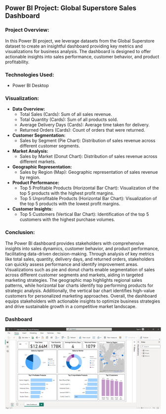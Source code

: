 ## **Power BI Project:** Global Superstore Sales Dashboard

### Project Overview:
In this Power BI project, we leverage datasets from the Global Superstore dataset to create an insightful dashboard providing key metrics and visualizations for business analysis. The dashboard is designed to offer actionable insights into sales performance, customer behavior, and product profitability.

### **Technologies Used:**
- Power BI Desktop

### Visualization:
- **Data Overview:**
    - Total Sales (Cards): Sum of all sales revenue.
    - Total Quantity (Cards): Sum of all products sold.
    - Average Delivery Days (Cards): Average time taken for delivery.
    - Returned Orders (Cards): Count of orders that were returned.
- **Customer Segmentation:**
    - Sales by Segment (Pie Chart): Distribution of sales revenue across different customer segments.
- **Market Analysis:**
    - Sales by Market (Donut Chart): Distribution of sales revenue across different markets.
- **Geographic Representation:**
    - Sales by Region (Map): Geographic representation of sales revenue by region.
- **Product Performance:**
    - Top 5 Profitable Products (Horizontal Bar Chart): Visualization of the top 5 products with the highest profit margins.
    - Top 5 Unprofitable Products (Horizontal Bar Chart): Visualization of the top 5 products with the lowest profit margins.
- **Customer Insights:**
    - Top 5 Customers (Vertical Bar Chart): Identification of the top 5 customers with the highest purchase volumes.

### **Conclusion:**
The Power BI dashboard provides stakeholders with comprehensive insights into sales dynamics, customer behavior, and product performance, facilitating data-driven decision-making. Through analysis of key metrics like total sales, quantity, delivery days, and returned orders, stakeholders can quickly assess performance and identify improvement areas. Visualizations such as pie and donut charts enable segmentation of sales across different customer segments and markets, aiding in targeted marketing strategies. The geographic map highlights regional sales patterns, while horizontal bar charts identify top performing products for strategic analysis. Additionally, the vertical bar chart identifies high-value customers for personalized marketing approaches. Overall, the dashboard equips stakeholders with actionable insights to optimize business strategies and drive sustainable growth in a competitive market landscape.

### Dashboard
![Image alt text](https://github.com/aravindbc/Data-Analysis-Projects/blob/0cb3f295a2f88210c38c13ce63833b4bcb31a0fa/Global%20Superstore%20Sales%20Dashboard/Dashboard.png)

